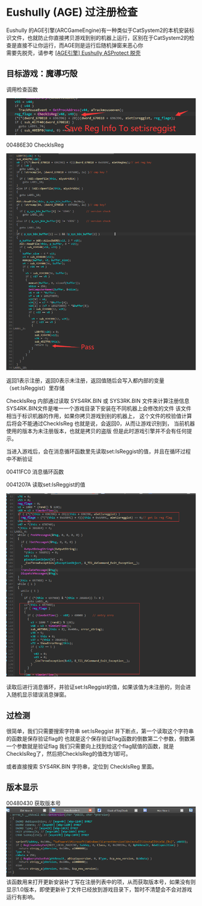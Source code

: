 # Eushully (AGE) 过注册检查

Eushully 的AGE引擎(ARCGameEngine)有一种类似于CatSystem2的本机安装标识文件，也就防止你直接拷贝游戏到别的机器上运行，区别在于CatSystem2的检查是直接不让你运行，而AGE则是运行后随机弹窗来恶心你  
需要先脱壳，请参考 [[AGE引擎] Eushully ASProtect 脱壳](https://github.com/Dir-A/Dir-A_Essays_MD/blob/main/%5BAGE%E5%BC%95%E6%93%8E%5D%20Eushully%20ASProtect%20%E8%84%B1%E5%A3%B3.md)
## 目标游戏：魔導巧殻
 调用检查函数

![1](https://github.com/Dir-A/Dir-A_Essays_MD/blob/main/.img/%5BAGE%E5%BC%95%E6%93%8E%5DEushully%20%E8%BF%87%E6%B3%A8%E5%86%8C%E6%A3%80%E6%9F%A5/1.png)

 00486E30 CheckIsReg 

![2](https://github.com/Dir-A/Dir-A_Essays_MD/blob/main/.img/%5BAGE%E5%BC%95%E6%93%8E%5DEushully%20%E8%BF%87%E6%B3%A8%E5%86%8C%E6%A3%80%E6%9F%A5/2.png)

返回1表示注册，返回0表示未注册，返回值随后会写入都内部的变量（set:IsReggist）里存储

CheckIsReg 内部通过读取 SYS4RK.BIN 或 SYS3RK.BIN 文件来计算注册信息
SYS4RK.BIN文件是唯一一个游戏目录下安装在不同机器上会修改的文件
该文件相当于标识机器的作用，如果你拷贝游戏到别的机器上，
这个文件的校验值计算后将会不能通过CheckIsReg
也就是说，会返回0，从而让游戏识别到，
当前机器使用的版本为未注册版本，也就是拷贝的盗版
但是此时游戏引擎并不会有任何提示。

当进入游戏后，会在消息循环函数里先读取set:IsReggist的值，并且在循环过程中不断验证

00411FC0 消息循环函数

0041207A 读取set:IsReggist的值

![3](https://github.com/Dir-A/Dir-A_Essays_MD/blob/main/.img/%5BAGE%E5%BC%95%E6%93%8E%5DEushully%20%E8%BF%87%E6%B3%A8%E5%86%8C%E6%A3%80%E6%9F%A5/3.png)

读取后进行消息循环，并验证set:IsReggist的值，如果该值为未注册的，则会进入随机显示错误消息弹窗。

## 过检测

很简单，我们只需要搜索字符串 set:IsReggist 并下断点，第一个读取这个字符串的函数是保存验证flag的
也就是这个保存验证flag函数的倒数第二个参数，倒数第一个参数就是验证flag
我们只需要向上找到给这个flag赋值的函数，就是CheckIsReg了，然后把CheckIsReg的值改为1即可。

或者直接搜索 SYS4RK.BIN 字符串，定位到 CheckIsReg 里面。

## 版本显示
00480430 获取版本号  
![3](https://github.com/Dir-A/Dir-A_Essays_MD/blob/main/.img/%5BAGE%E5%BC%95%E6%93%8E%5DEushully%20%E8%BF%87%E6%B3%A8%E5%86%8C%E6%A3%80%E6%9F%A5/4.png)  
该函数用来打开更新安装补丁写在注册列表中的项，从而获取版本号，如果没有则显示1.0版本，即使更新补丁文件已经放到游戏目录下，暂时不清楚会不会对游戏运行有影响。
